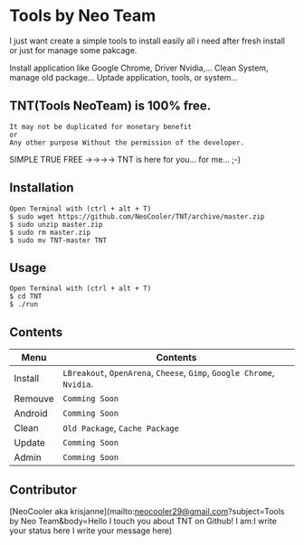 Tools by Neo Team
===

I just want create a simple tools to install easily all i need after fresh install or just for manage some pakcage.

Install application like Google Chrome, Driver Nvidia,...
Clean System, manage old package...
Uptade application, tools, or system...

TNT(Tools NeoTeam) is 100% free.
-----

    It may not be duplicated for monetary benefit 
    or
    Any other purpose Without the permission of the developer.

SIMPLE TRUE FREE ->->->-> TNT is here for you... for me... ;-)

Installation
-----------

    Open Terminal with (ctrl + alt + T)
    $ sudo wget https://github.com/NeoCooler/TNT/archive/master.zip
    $ sudo unzip master.zip
    $ sudo rm master.zip
    $ sudo mv TNT-master TNT

Usage
-----

    Open Terminal with (ctrl + alt + T)
    $ cd TNT
    $ ./run

Contents
-----
|Menu | Contents
|------|----------
|Install | `LBreakout`, `OpenArena`, `Cheese`, `Gimp`, `Google Chrome`, `Nvidia`.
|Remouve | `Comming Soon`
|Android | `Comming Soon`
|Clean | `Old Package`, `Cache Package`
|Update | `Comming Soon`
|Admin | `Comming Soon`
    
Contributor
-------

[NeoCooler aka krisjanne](mailto:neocooler29@gmail.com?subject=Tools by Neo Team&body=Hello I touch you about TNT on Github!
I am:I write your status here 
I write your message here)

